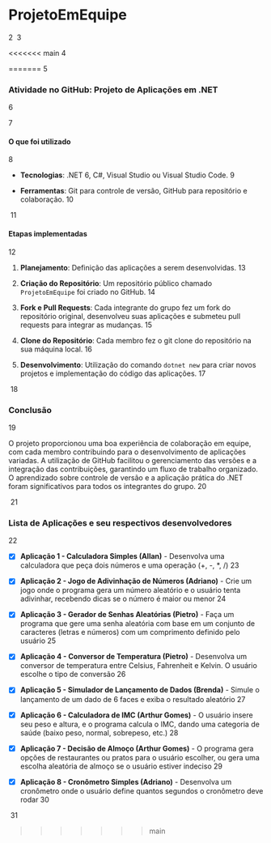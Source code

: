# ProjetoEmEquipe
2
​
3
 
<<<<<<< main
4
 
=======
5
 
 ### Atividade no GitHub: Projeto de Aplicações em .NET
6
 
 
7
 
 #### O que foi utilizado
8
 
- **Tecnologias**: .NET 6, C#, Visual Studio ou Visual Studio Code.
9
 
- **Ferramentas**: Git para controle de versão, GitHub para repositório e colaboração.
10
 
​
11
 
#### Etapas implementadas
12
 
1. **Planejamento**: Definição das aplicações a serem desenvolvidas.
13
 
2. **Criação do Repositório**: Um repositório público chamado `ProjetoEmEquipe` foi criado no GitHub.
14
 
3. **Fork e Pull Requests**: Cada integrante do grupo fez um fork do repositório original, desenvolveu suas aplicações e submeteu pull requests para integrar as mudanças.
15
 
4. **Clone do Repositório**: Cada membro fez o git clone do repositório na sua máquina local.
16
 
5. **Desenvolvimento**: Utilização do comando `dotnet new` para criar novos projetos e implementação do código das aplicações.
17
 
​
18
 
### Conclusão
19
 
O projeto proporcionou uma boa experiência de colaboração em equipe, com cada membro contribuindo para o desenvolvimento de aplicações variadas. A utilização de GitHub facilitou o gerenciamento das versões e a integração das contribuições, garantindo um fluxo de trabalho organizado. O aprendizado sobre controle de versão e a aplicação prática do .NET foram significativos para todos os integrantes do grupo.
20
 
​
21
 
### Lista de Aplicações e seu respectivos desenvolvedores
22
 
- [x] **Aplicação 1 - Calculadora Simples (Allan)** - Desenvolva uma calculadora que peça dois números e uma operação (+, -, *, /)
23
 
- [x] **Aplicação 2 - Jogo de Adivinhação de Números (Adriano)** - Crie um jogo onde o programa gera um número aleatório e o usuário tenta adivinhar, recebendo dicas se o número é maior ou menor
24
 
- [x] **Aplicação 3 - Gerador de Senhas Aleatórias (Pietro)** - Faça um programa que gere uma senha aleatória com base em um conjunto de caracteres (letras e números) com um comprimento definido pelo usuário
25
 
- [x] **Aplicação 4 - Conversor de Temperatura (Pietro)** - Desenvolva um conversor de temperatura entre Celsius, Fahrenheit e Kelvin. O usuário escolhe o tipo de conversão
26
 
- [x] **Aplicação 5 - Simulador de Lançamento de Dados (Brenda)** - Simule o lançamento de um dado de 6 faces e exiba o resultado aleatório
27
 
- [x] **Aplicação 6 - Calculadora de IMC (Arthur Gomes)** - O usuário insere seu peso e altura, e o programa calcula o IMC, dando uma categoria de saúde (baixo peso, normal, sobrepeso, etc.)
28
 
- [x] **Aplicação 7 - Decisão de Almoço (Arthur Gomes)** -  O programa gera opções de restaurantes ou pratos para o usuário escolher, ou gera uma escolha aleatória de almoço se o usuário estiver indeciso
29
 
- [x] **Aplicação 8 - Cronômetro Simples (Adriano)** - Desenvolva um cronômetro onde o usuário define quantos segundos o cronômetro deve rodar 
30
 
​
31
 
>>>>>>> main
